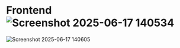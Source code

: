 # Frontend ![Screenshot 2025-06-17 140534](https://github.com/user-attachments/assets/f9cfe6b8-f5e5-4335-a744-3c8439ff99a8)
![Screenshot 2025-06-17 140605](https://github.com/user-attachments/assets/5dee438a-004c-404f-b7ab-c01614a7e8a5)

